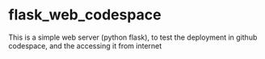 # flask_web_codespace
This is a simple web server (python flask), to test the deployment in github codespace, and the accessing it from internet
